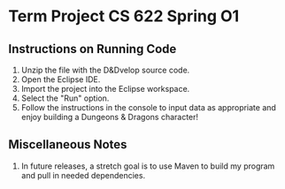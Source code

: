 Term Project
CS 622 Spring O1
=======================================================

Instructions on Running Code
-------------------------------------------------------
1. Unzip the file with the D&Dvelop source code.
2. Open the Eclipse IDE.
3. Import the project into the Eclipse workspace.
4. Select the "Run" option.
5. Follow the instructions in the console to 
   input data as appropriate and enjoy building 
   a Dungeons & Dragons character!

Miscellaneous Notes
-------------------------------------------------------
1. In future releases, a stretch goal is to use Maven
   to build my program and pull in needed dependencies.
